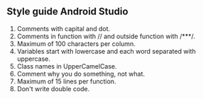 ## Style guide Android Studio

1. Comments with capital and dot.
2. Comments in function with // and outside function with /***/.
3. Maximum of 100 characters per column. 
4. Variables start with lowercase and each word separated with uppercase.
5. Class names in UpperCamelCase.
6. Comment why you do something, not what.
7. Maximum of 15 lines per function.
8. Don't write double code.
